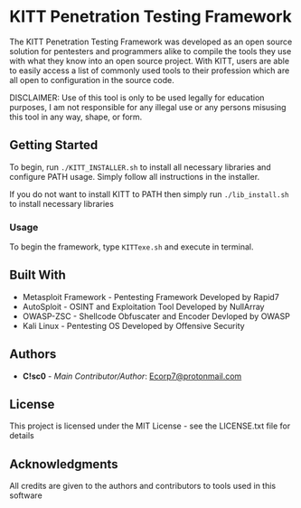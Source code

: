 # KITT Penetration Testing Framework

The KITT Penetration Testing Framework was developed as an open source solution for pentesters and programmers alike to compile the tools they use with what they know into an open source project.
With KITT, users are able to easily access a list of commonly used tools to their profession which are all open to configuration in the source code.

DISCLAIMER: Use of this tool is only to be used legally for education purposes, I am not responsible for any illegal use or any persons misusing this tool in any way, shape, or form.


## Getting Started

To begin, run ``` ./KITT_INSTALLER.sh ``` to install all necessary libraries and configure PATH usage.
Simply follow all instructions in the installer.

If you do not want to install KITT to PATH then simply run ``` ./lib_install.sh ``` to install necessary libraries


### Usage

To begin the framework, type ``` KITTexe.sh ``` and execute in terminal. 


## Built With

* Metasploit Framework - Pentesting Framework Developed by Rapid7
* AutoSploit - OSINT and Exploitation Tool Developed by NullArray
* OWASP-ZSC - Shellcode Obfuscater and Encoder Devloped by OWASP
* Kali Linux - Pentesting OS Developed by Offensive Security


## Authors

* **C!sc0** - *Main Contributor/Author*: Ecorp7@protonmail.com


## License

This project is licensed under the MIT License - see the LICENSE.txt file for details


## Acknowledgments

All credits are given to the authors and contributors to tools used in this software
